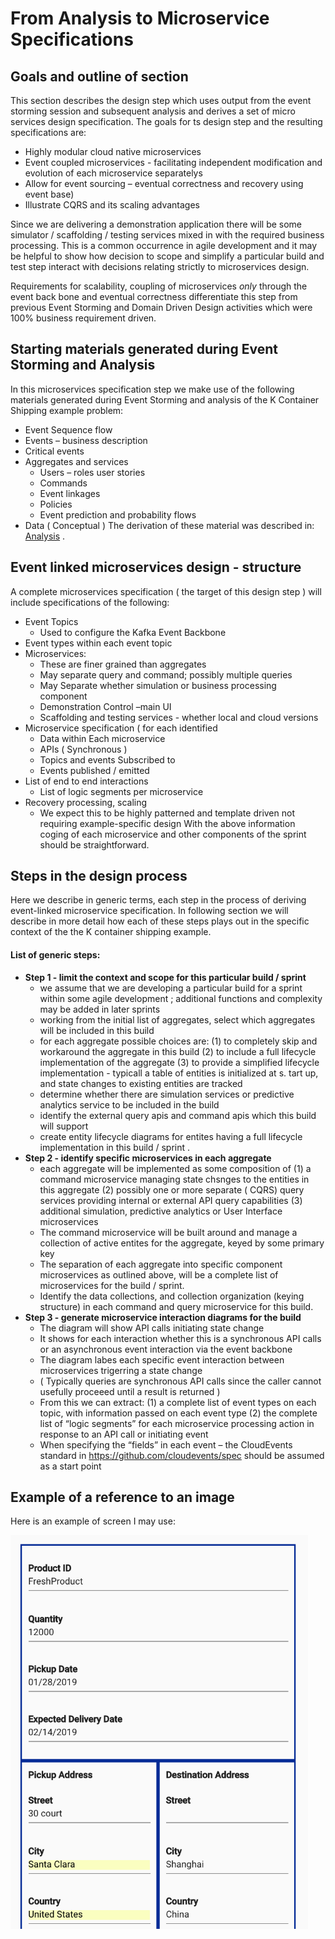 # From Analysis to Microservice Specifications 
## Goals and outline of section 
This section describes the design step which uses output from the event storming session and subsequent analysis and derives a set of micro services design specification.
The goals for ts design step and the resulting specifications are: 
* Highly modular cloud native microservices 
* Event coupled microservices -  facilitating independent modification and evolution of each microservice separatelys
* Allow for event sourcing – eventual correctness and recovery using event base) 
* Illustrate CQRS and its scaling advantages 

Since we are delivering a demonstration application there will be some simulator / scaffolding / testing services mixed in with the required business processing.
This is a common occurrence in agile development and it may be helpful to show how decision to scope and simplify a particular build and test step interact with decisions relating strictly to microservices design.  

Requirements for scalability, coupling of microservices *only* through the event back bone and eventual correctness   differentiate this step from previous Event Storming and Domain Driven Design activities which were 100% business requirement driven.

## Starting materials generated during Event Storming and Analysis
In this microservices specification step we make use of the following materials generated during Event Storming and analysis of the K Container Shipping example problem: 
* Event Sequence flow
* Events – business description
* Critical events 
* Aggregates and services  
   * Users – roles user stories 
   * Commands
   * Event linkages
   * Policies 
   * Event prediction and probability flows 
* Data  ( Conceptual ) 
The derivation of these material was described in: [Analysis](../analysis/readme.md) .

## Event linked microservices design - structure 
A complete microservices specification ( the target of this design step ) will include specifications of the following: 
* Event Topics 
   * Used to configure the Kafka Event Backbone 
* Event types within each event topic 
* Microservices: 
   * These are finer grained than aggregates 
   * May separate query and command; possibly multiple queries  
   * May Separate whether simulation or business processing component 
   * Demonstration Control –main UI 
   * Scaffolding and testing services  - whether local and cloud versions 
* Microservice specification ( for each identified 
   * Data within Each microservice
   * APIs  ( Synchronous ) 
   * Topics and events Subscribed to
   * Events published / emitted   
* List of end to end interactions 
   * List of logic segments per microservice 
* Recovery processing, scaling 
   * We expect this to be highly patterned and template driven not requiring example-specific design 
With the above information coging of each microservice and other components of the sprint should be straightforward.    


## Steps in the design process 
Here we describe in generic terms, each step in the process of deriving event-linked microservice specification. In following section we will describe in more detail how each of these steps plays out in the specific context of the the K container shipping example.

#### List of generic steps:
*  **Step 1 - limit the context and scope for this particular build / sprint** 
   * we assume that we are developing a particular build for a sprint within some agile development ; additional functions and complexity may be added in later sprints
   * working from the initial list of aggregates, select which aggregates will be included in this build
   * for each aggregate possible choices are: (1) to completely skip and workaround the aggregate in this build (2) to include a full lifecycle implementation of the aggregate (3) to provide a simplified lifecycle implementation - typicall a table of entities is initialized at s.  tart up, and state changes to existing entities are tracked 
   * determine whether there are simulation services or predictive analytics service to be included in the build 
   * identify the external query apis and command apis which this build will support 
   * create entity lifecycle diagrams for entites having a full lifecycle implementation in this build / sprint .
*  **Step 2 -    identify specific microservices in each aggregate**
   *  each aggregate will be implemented as some composition of (1) a command microservice managing state chsnges to the entities in this aggregate (2) possibly one or more separate ( CQRS) query services providing internal or external API query capabilities (3) additional simulation, predictive analytics or User Interface microservices 
   * The command microservice will be built around and manage a collection of active entites for the aggregate, keyed by some primary key
   * The separation of each aggregate into specific component microservices as outlined above, will be a complete list of microservices for the build / sprint. 
   * Identify the data collections, and collection organization (keying structure)  in each command and query microservice for this build.
*  **Step 3 -  generate microservice interaction diagrams for the build** 
   * The diagram will show API calls initiating state change 
   * It shows for each interaction whether this is a synchronous API calls or an asynchronous event interaction via the event backbone
   * The diagram labes each specific event interaction between microservices trigerring a state change
   * ( Typically queries are synchronous API calls since the caller cannot usefully proceeed until a result is returned )
   * From this we can extract: (1)  a complete  list of event types on each topic, with information passed on each event type (2) the complete list of “logic segments” for each microservice processing action in response to an API call or initiating event 
   * When specifying  the “fields” in each event – the CloudEvents standard  in https://github.com/cloudevents/spec should be assumed as a start point 


   
## Example of a reference to an image 
Here is an example of screen I may use:

<img src="kc-order.png" height="630px">
